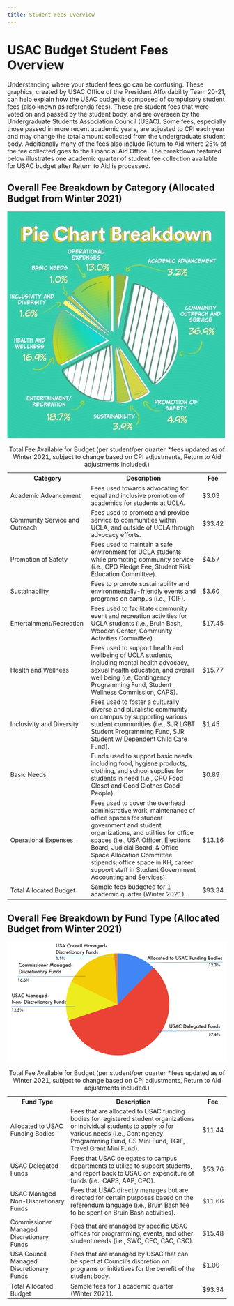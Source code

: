 ```yaml
---
title: Student Fees Overview
---
```


# USAC Budget Student Fees Overview

Understanding where your student fees go can be confusing. These graphics, created by USAC Office of the President Affordability Team 20-21, can help explain how the USAC budget is composed of compulsory student fees (also known as referenda fees). These are student fees that were voted on and passed by the student body, and are overseen by the Undergraduate Students Association Council (USAC). Some fees, especially those passed in more recent academic years, are adjusted to CPI each year and may change the total amount collected from the undergraduate student body. Additionally many of the fees also include Return to Aid where 25% of the fee collected goes to the Financial Aid Office. The breakdown featured below illustrates one academic quarter of student fee collection available for USAC budget after Return to Aid is processed.

## Overall Fee Breakdown by Category (Allocated Budget from Winter 2021)

<img class="fullwidth" src="/docs/student-fees-by-category.png" alt="Community outreach and service: 36.9%.
Entertainment and recreation: 18.7%.
Health and wellness: 16.9%.
Operational expenses: 13.0%.
Promotion of Safety: 4.9%.
Sustainability: 3.9%.
Inclusivity and diversity: 1.6%.
Basic needs: 1.0%.">

<table>
	<caption>Total Fee Available for Budget (per student/per quarter *fees updated as of Winter 2021, subject to change based on CPI adjustments, Return to Aid adjustments included.)
	<tr>
		<th>Category
		<th>Description
		<th>Fee
	<tr>
		<td>Academic Advancement
		<td>Fees used towards advocating for equal and inclusive promotion of academics for students at UCLA.
		<td>$3.03
	<tr>
		<td>Community Service and Outreach
		<td>Fees used to promote and provide service to communities within UCLA, and outside of UCLA through advocacy efforts.
		<td>$33.42
	<tr>
		<td>Promotion of Safety
		<td>Fees used to maintain a safe environment for UCLA students while promoting community service (i.e., CPO Pledge Fee, Student Risk Education Committee).
		<td>$4.57
	<tr>
		<td>Sustainability
		<td>Fees to promote sustainability and environmentally-friendly events and programs on campus (i.e., TGIF).
		<td>$3.60
	<tr>
		<td>Entertainment/Recreation
		<td>Fees used to facilitate community event and recreation activities for UCLA students (i.e., Bruin Bash, Wooden Center, Community Activities Committee).
		<td>$17.45
	<tr>
		<td>Health and Wellness
		<td>Fees used to support health and wellbeing of UCLA students, including mental health advocacy, sexual health education, and overall well being (i.e, Contingency Programming Fund, Student Wellness Commission, CAPS).
		<td>$15.77
	<tr>
		<td>Inclusivity and Diversity
		<td>Fees used to foster a culturally diverse and pluralistic community on campus by supporting various student communities (i.e., SJR LGBT Student Programming Fund, SJR Student w/ Dependent Child Care Fund).
		<td>$1.45
	<tr>
		<td>Basic Needs
		<td>Funds used to support basic needs including food, hygiene products, clothing, and school supplies for students in need (i.e., CPO Food Closet and Good Clothes Good People).
		<td>$0.89
	<tr>
		<td>Operational Expenses
		<td>Fees used to cover the overhead administrative work, maintenance of office spaces for student government and student organizations, and utilities for office spaces (i.e., USA Officer, Elections Board, Judicial Board, &amp; Office Space Allocation Committee stipends; office space in KH, career support staff in Student Government Accounting and Services).
		<td>$13.16
	<tr>
		<td>Total Allocated Budget
		<td>Sample fees budgeted for 1 academic quarter (Winter 2021).
		<td>$93.34
</table>

## Overall Fee Breakdown by Fund Type (Allocated Budget from Winter 2021)

<img class="fullwidth" src="/docs/student-fees-by-fund-type.png" alt="USAC Delegated Funds: 57.6%.
Commissioner Managed Discretionay Funds: 16.6%.
USAC Managed Non-Discretionary Funds: 12.5%.
Allocated to USAC Funding Bodies: 12.3%.
USA Council Managed Discretional Funds: 1.1%.">

<table>
	<caption>Total Fee Available for Budget (per student/per quarter *fees updated as of Winter 2021, subject to change based on CPI adjustments, Return to Aid adjustments included.)
	<tr>
		<th>Fund Type
		<th>Description
		<th>Fee
	<tr>
		<td>Allocated to USAC Funding Bodies
		<td>Fees that are allocated to USAC funding bodies for registered student organizations or individual students to apply to for various needs (i.e., Contingency Programming Fund, CS Mini Fund, TGIF, Travel Grant Mini Fund).
		<td>$11.44
	<tr>
		<td>USAC Delegated Funds
		<td>Fees that USAC delegates to campus departments to utilize to support students, and report back to USAC on expenditure of funds (i.e., CAPS, AAP, CPO).
		<td>$53.76
	<tr>
		<td>USAC Managed Non-Discretionary Funds
		<td>Fees that USAC directly manages but are directed for certain purposes based on the referendum language (i.e., Bruin Bash fee to be spent on Bruin Bash activities).
		<td>$11.66
	<tr>
		<td>Commissioner Managed Discretionary Funds
		<td>Fees that are managed by specific USAC offices for programming, events, and other student needs (i.e., SWC, CEC, CAC, CSC).
		<td>$15.48
	<tr>
		<td>USA Council Managed Discretionary Funds
		<td>Fees that are managed by USAC that can be spent at Council’s discretion on programs or initiatives for the benefit of the student body.
		<td>$1.00
	<tr>
		<td>Total Allocated Budget
		<td>Sample fees for 1 academic quarter (Winter 2021).
		<td>$93.34
</table>
